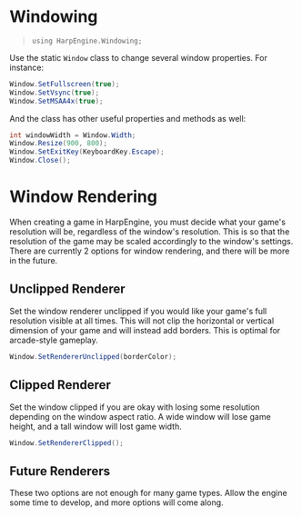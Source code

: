 # Windowing
> `using HarpEngine.Windowing;`

Use the static `Window` class to change several window properties. For instance:

```csharp
Window.SetFullscreen(true);
Window.SetVsync(true);
Window.SetMSAA4x(true);
```

And the class has other useful properties and methods as well:

```csharp
int windowWidth = Window.Width;
Window.Resize(900, 800);
Window.SetExitKey(KeyboardKey.Escape);
Window.Close();
```

# Window Rendering
When creating a game in HarpEngine, you must decide what your game's resolution will be, regardless of the window's resolution. This is so that the resolution of the game may be scaled accordingly to the window's settings. There are currently 2 options for window rendering, and there will be more in the future.

## Unclipped Renderer
Set the window renderer unclipped if you would like your game's full resolution visible at all times. This will not clip the horizontal or vertical dimension of your game and will instead add borders. This is optimal for arcade-style gameplay.

```csharp
Window.SetRendererUnclipped(borderColor);
```

## Clipped Renderer
Set the window clipped if you are okay with losing some resolution depending on the window aspect ratio. A wide window will lose game height, and a tall window will lost game width.

```csharp
Window.SetRendererClipped();
```

## Future Renderers
These two options are not enough for many game types. Allow the engine some time to develop, and more options will come along.
